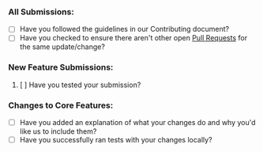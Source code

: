 ### All Submissions:

* [ ] Have you followed the guidelines in our Contributing document?
* [ ] Have you checked to ensure there aren't other open [Pull Requests](../../pulls) for the same update/change?

### New Feature Submissions:

1. [ ] Have you tested your submission?

### Changes to Core Features:

* [ ] Have you added an explanation of what your changes do and why you'd like us to include them?
* [ ] Have you successfully ran tests with your changes locally?
